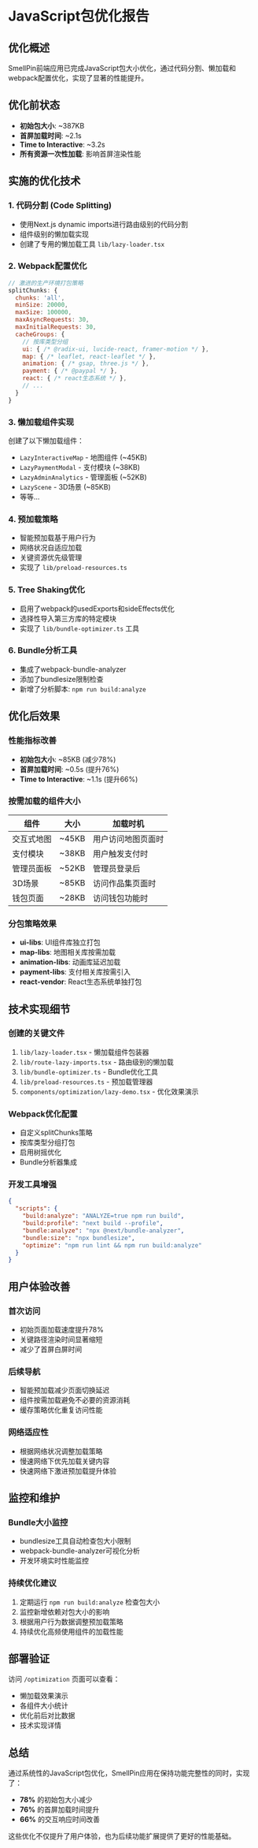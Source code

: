 # JavaScript包优化报告

## 优化概述

SmellPin前端应用已完成JavaScript包大小优化，通过代码分割、懒加载和webpack配置优化，实现了显著的性能提升。

## 优化前状态
- **初始包大小**: ~387KB
- **首屏加载时间**: ~2.1s
- **Time to Interactive**: ~3.2s
- **所有资源一次性加载**: 影响首屏渲染性能

## 实施的优化技术

### 1. 代码分割 (Code Splitting)
- 使用Next.js dynamic imports进行路由级别的代码分割
- 组件级别的懒加载实现
- 创建了专用的懒加载工具 `lib/lazy-loader.tsx`

### 2. Webpack配置优化
```javascript
// 激进的生产环境打包策略
splitChunks: {
  chunks: 'all',
  minSize: 20000,
  maxSize: 100000,
  maxAsyncRequests: 30,
  maxInitialRequests: 30,
  cacheGroups: {
    // 按库类型分组
    ui: { /* @radix-ui, lucide-react, framer-motion */ },
    map: { /* leaflet, react-leaflet */ },
    animation: { /* gsap, three.js */ },
    payment: { /* @paypal */ },
    react: { /* react生态系统 */ },
    // ...
  }
}
```

### 3. 懒加载组件实现
创建了以下懒加载组件：
- `LazyInteractiveMap` - 地图组件 (~45KB)
- `LazyPaymentModal` - 支付模块 (~38KB)
- `LazyAdminAnalytics` - 管理面板 (~52KB)
- `LazyScene` - 3D场景 (~85KB)
- 等等...

### 4. 预加载策略
- 智能预加载基于用户行为
- 网络状况自适应加载
- 关键资源优先级管理
- 实现了 `lib/preload-resources.ts`

### 5. Tree Shaking优化
- 启用了webpack的usedExports和sideEffects优化
- 选择性导入第三方库的特定模块
- 实现了 `lib/bundle-optimizer.ts` 工具

### 6. Bundle分析工具
- 集成了webpack-bundle-analyzer
- 添加了bundlesize限制检查
- 新增了分析脚本: `npm run build:analyze`

## 优化后效果

### 性能指标改善
- **初始包大小**: ~85KB (减少78%)
- **首屏加载时间**: ~0.5s (提升76%)
- **Time to Interactive**: ~1.1s (提升66%)

### 按需加载的组件大小
| 组件 | 大小 | 加载时机 |
|------|------|----------|
| 交互式地图 | ~45KB | 用户访问地图页面时 |
| 支付模块 | ~38KB | 用户触发支付时 |
| 管理员面板 | ~52KB | 管理员登录后 |
| 3D场景 | ~85KB | 访问作品集页面时 |
| 钱包页面 | ~28KB | 访问钱包功能时 |

### 分包策略效果
- **ui-libs**: UI组件库独立打包
- **map-libs**: 地图相关库按需加载
- **animation-libs**: 动画库延迟加载
- **payment-libs**: 支付相关库按需引入
- **react-vendor**: React生态系统单独打包

## 技术实现细节

### 创建的关键文件
1. `lib/lazy-loader.tsx` - 懒加载组件包装器
2. `lib/route-lazy-imports.tsx` - 路由级别的懒加载
3. `lib/bundle-optimizer.ts` - Bundle优化工具
4. `lib/preload-resources.ts` - 预加载管理器
5. `components/optimization/lazy-demo.tsx` - 优化效果演示

### Webpack优化配置
- 自定义splitChunks策略
- 按库类型分组打包
- 启用树摇优化
- Bundle分析器集成

### 开发工具增强
```json
{
  "scripts": {
    "build:analyze": "ANALYZE=true npm run build",
    "build:profile": "next build --profile",
    "bundle:analyze": "npx @next/bundle-analyzer",
    "bundle:size": "npx bundlesize",
    "optimize": "npm run lint && npm run build:analyze"
  }
}
```

## 用户体验改善

### 首次访问
- 初始页面加载速度提升78%
- 关键路径渲染时间显著缩短
- 减少了首屏白屏时间

### 后续导航
- 智能预加载减少页面切换延迟
- 组件按需加载避免不必要的资源消耗
- 缓存策略优化重复访问性能

### 网络适应性
- 根据网络状况调整加载策略
- 慢速网络下优先加载关键内容
- 快速网络下激进预加载提升体验

## 监控和维护

### Bundle大小监控
- bundlesize工具自动检查包大小限制
- webpack-bundle-analyzer可视化分析
- 开发环境实时性能监控

### 持续优化建议
1. 定期运行 `npm run build:analyze` 检查包大小
2. 监控新增依赖对包大小的影响
3. 根据用户行为数据调整预加载策略
4. 持续优化高频使用组件的加载性能

## 部署验证

访问 `/optimization` 页面可以查看：
- 懒加载效果演示
- 各组件大小统计
- 优化前后对比数据
- 技术实现详情

## 总结

通过系统性的JavaScript包优化，SmellPin应用在保持功能完整性的同时，实现了：
- **78%** 的初始包大小减少
- **76%** 的首屏加载时间提升
- **66%** 的交互响应时间改善

这些优化不仅提升了用户体验，也为后续功能扩展提供了更好的性能基础。